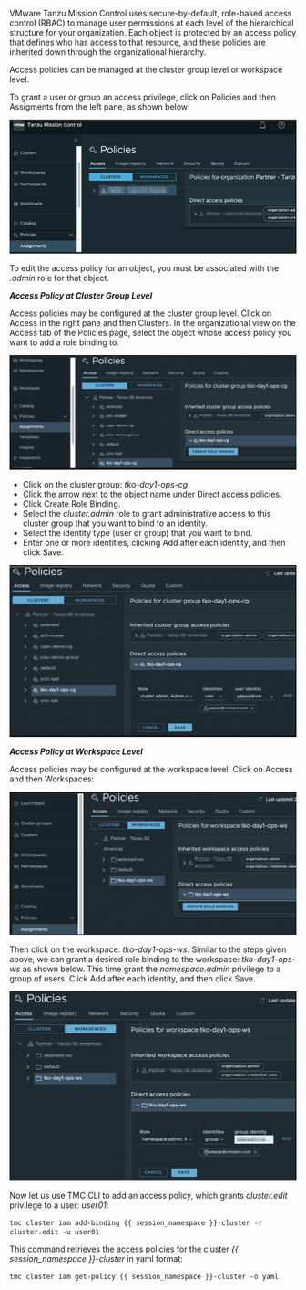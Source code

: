 
VMware Tanzu Mission Control uses secure-by-default, role-based access control (RBAC) to manage user permissions at each level of the hierarchical structure for your organization. Each object is protected by an access policy that defines who has access to that resource, and these policies are inherited down through the organizational hierarchy.

Access policies can be managed at the cluster group level or workspace level.

To grant a user or group an access privilege, click on Policies and then Assigments from the left pane, as shown below:

![](./images/policies.png)

To edit the access policy for an object, you must be associated with the *.admin* role for that object.

***Access Policy  at Cluster Group Level***

Access policies may be configured at the cluster group level. Click on 
Access in the right pane and then Clusters.
In the organizational view on the Access tab of the Policies page, select the object whose access policy you want to add a role binding to.

![](./images/policy-access-cg-1.png)

- Click on the cluster group:  *tko-day1-ops-cg*. 
- Click the arrow next to the object name under Direct access policies.
- Click Create Role Binding.
- Select the *cluster.admin* role to grant administrative access to this cluster group that you want to bind to an identity.
- Select the identity type (user or group) that you want to bind.
- Enter one or more identities, clicking Add after each identity, and then click Save.

![](./images/policy-access-cg-2.png)

***Access Policy  at Workspace Level***

Access policies may be configured at the workspace level. Click on Access and then Workspaces:

![](./images/policy-access-ws-1.png)

Then click on the workspace: *tko-day1-ops-ws*. Similar to the steps given above, we can grant a desired
role binding to the workspace:  *tko-day1-ops-ws* as shown below. 
This time grant the *namespace.admin* privilege to a group of users. 
 Click Add after each identity, and then click Save.

![](./images/policy-access-ws-2.png)


[//]: # (This is a comment line)
Now let us use TMC CLI to add an access policy, which
grants *cluster.edit* privilege to a user: *user01*: 
```execute-1
tmc cluster iam add-binding {{ session_namespace }}-cluster -r cluster.edit -u user01 
```

This command retrieves the access policies for the cluster *{{ session_namespace }}-cluster* in yaml format:
```execute-1
tmc cluster iam get-policy {{ session_namespace }}-cluster -o yaml
```
